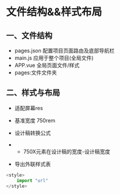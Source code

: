 # 文件结构&&样式布局

## 一、文件结构

- pages.json 配置项目页面路由及底部导航栏
- main.js 应用于整个项目(全局文件)
- APP.vue 全局页面文件/样式
- pages:文件文件夹

## 二、样式与布局

- 适配屏幕res

- 基准宽度 750rem

- 设计稿转换公式

- - 750X元素在设计稿的宽度-设计稿宽度

- 导出外联样式表

```javascript
<style>
    import "url"
</style>
```

